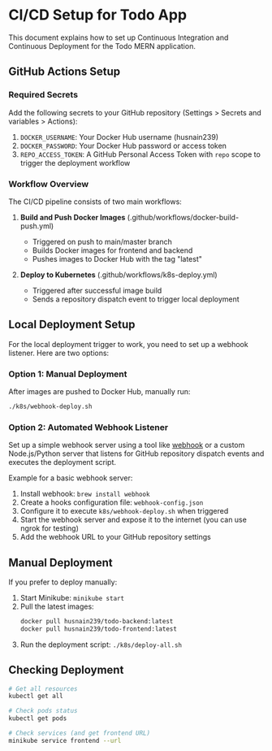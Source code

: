 # CI/CD Setup for Todo App

This document explains how to set up Continuous Integration and Continuous Deployment for the Todo MERN application.

## GitHub Actions Setup

### Required Secrets

Add the following secrets to your GitHub repository (Settings > Secrets and variables > Actions):

1. `DOCKER_USERNAME`: Your Docker Hub username (husnain239)
2. `DOCKER_PASSWORD`: Your Docker Hub password or access token
3. `REPO_ACCESS_TOKEN`: A GitHub Personal Access Token with `repo` scope to trigger the deployment workflow

### Workflow Overview

The CI/CD pipeline consists of two main workflows:

1. **Build and Push Docker Images** (.github/workflows/docker-build-push.yml)
   - Triggered on push to main/master branch
   - Builds Docker images for frontend and backend
   - Pushes images to Docker Hub with the tag "latest"

2. **Deploy to Kubernetes** (.github/workflows/k8s-deploy.yml)
   - Triggered after successful image build
   - Sends a repository dispatch event to trigger local deployment

## Local Deployment Setup

For the local deployment trigger to work, you need to set up a webhook listener. Here are two options:

### Option 1: Manual Deployment

After images are pushed to Docker Hub, manually run:

```bash
./k8s/webhook-deploy.sh
```

### Option 2: Automated Webhook Listener

Set up a simple webhook server using a tool like [webhook](https://github.com/adnanh/webhook) or a custom Node.js/Python server that listens for GitHub repository dispatch events and executes the deployment script.

Example for a basic webhook server:

1. Install webhook: `brew install webhook`
2. Create a hooks configuration file: `webhook-config.json`
3. Configure it to execute `k8s/webhook-deploy.sh` when triggered
4. Start the webhook server and expose it to the internet (you can use ngrok for testing)
5. Add the webhook URL to your GitHub repository settings

## Manual Deployment

If you prefer to deploy manually:

1. Start Minikube: `minikube start`
2. Pull the latest images: 
   ```bash
   docker pull husnain239/todo-backend:latest
   docker pull husnain239/todo-frontend:latest
   ```
3. Run the deployment script: `./k8s/deploy-all.sh`

## Checking Deployment

```bash
# Get all resources
kubectl get all

# Check pods status
kubectl get pods

# Check services (and get frontend URL)
minikube service frontend --url
``` 